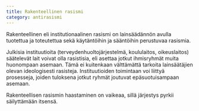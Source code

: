 ```yaml
---
title: Rakenteellinen rasismi
category: antirasismi
---
```


Rakenteellinen eli institutionaalinen rasismi on lainsäädännön avulla tuotettua ja toteutettua sekä käytäntöihin ja sääntöihin perustuvaa rasismia.

Julkisia instituutioita (terveydenhuoltojärjestelmä, koululaitos, oikeuslaitos) säätelevät lait voivat olla rasistisia, eli asettaa jotkut ihmisryhmät muita huonompaan asemaan. Tämä ei kuitenkaan välttämättä tarkoita lainsäätäjien olevan ideologisesti rasisteja. Instituutioiden toimintaan voi liittyä prosesseja, joiden tuloksena jotkut ryhmät joutuvat epäsuotuisampaan asemaan.

Rakenteellisen rasismin haastaminen on vaikeaa, sillä järjestys pyrkii säilyttämään itsensä.